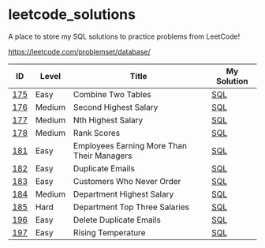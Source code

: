 # leetcode_solutions

A place to store my SQL solutions to practice problems from LeetCode!

https://leetcode.com/problemset/database/

| ID | Level | Title | My Solution |
| --- | --- | --- | --- |
| [175](https://leetcode.com/problems/combine-two-tables/) | Easy | Combine Two Tables | [SQL](easy/175_Combine_Two_Tables.sql)
| [176](https://leetcode.com/problems/second-highest-salary/) | Medium | Second Highest Salary | [SQL](medium/176_Second_Highest_Salary.sql)
| [177](https://leetcode.com/problems/nth-highest-salary/) | Medium | Nth Highest Salary | [SQL](medium/177_Nth_Highest_Salary.sql)
| [178](https://leetcode.com/problems/rank-scores/) | Medium | Rank Scores | [SQL](medium/178_Rank_Scores.sql)
| [181](https://leetcode.com/problems/employees-earning-more-than-their-managers/) | Easy | Employees Earning More Than Their Managers | [SQL](easy/181_Employees_Earning_More_Than_Their_Managers.sql)
| [182](https://leetcode.com/problems/duplicate-emails/) | Easy | Duplicate Emails | [SQL](easy/182_Duplicate_Emails.sql)
| [183](https://leetcode.com/problems/customers-who-never-order/) | Easy | Customers Who Never Order | [SQL](easy/183_Customers_Who_Never_Order.sql)
| [184](https://leetcode.com/problems/department-highest-salary/) | Medium | Department Highest Salary | [SQL](medium/184_Department_Highest_Salary.sql)
| [185](https://leetcode.com/problems/department-top-three-salaries/) | Hard | Department Top Three Salaries | [SQL](hard/185_Department_Top_Three_Salaries.sql)
| [196](https://leetcode.com/problems/delete-duplicate-emails/) | Easy | Delete Duplicate Emails | [SQL](easy/196_Delete_Duplicate_Emails.sql)
| [197](https://leetcode.com/problems/rising-temperature/) | Easy | Rising Temperature | [SQL](easy/197_Rising_Temperature.sql)